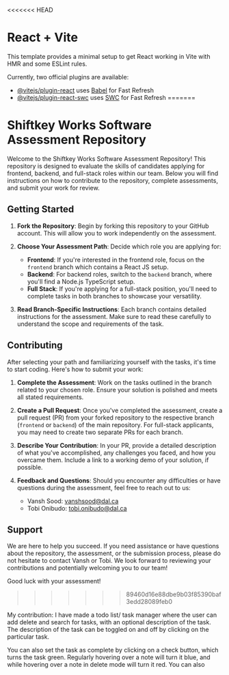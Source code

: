 <<<<<<< HEAD
# React + Vite

This template provides a minimal setup to get React working in Vite with HMR and some ESLint rules.

Currently, two official plugins are available:

- [@vitejs/plugin-react](https://github.com/vitejs/vite-plugin-react/blob/main/packages/plugin-react/README.md) uses [Babel](https://babeljs.io/) for Fast Refresh
- [@vitejs/plugin-react-swc](https://github.com/vitejs/vite-plugin-react-swc) uses [SWC](https://swc.rs/) for Fast Refresh
=======
# Shiftkey Works Software Assessment Repository

Welcome to the Shiftkey Works Software Assessment Repository! This repository is designed to evaluate the skills of candidates applying for frontend, backend, and full-stack roles within our team. Below you will find instructions on how to contribute to the repository, complete assessments, and submit your work for review.

## Getting Started

1. **Fork the Repository**: Begin by forking this repository to your GitHub account. This will allow you to work independently on the assessment.

2. **Choose Your Assessment Path**: Decide which role you are applying for:
   - **Frontend**: If you're interested in the frontend role, focus on the `frontend` branch which contains a React JS setup.
   - **Backend**: For backend roles, switch to the `backend` branch, where you'll find a Node.js TypeScript setup.
   - **Full Stack**: If you're applying for a full-stack position, you'll need to complete tasks in both branches to showcase your versatility.

3. **Read Branch-Specific Instructions**: Each branch contains detailed instructions for the assessment. Make sure to read these carefully to understand the scope and requirements of the task.

## Contributing

After selecting your path and familiarizing yourself with the tasks, it's time to start coding. Here's how to submit your work:

1. **Complete the Assessment**: Work on the tasks outlined in the branch related to your chosen role. Ensure your solution is polished and meets all stated requirements.

2. **Create a Pull Request**: Once you've completed the assessment, create a pull request (PR) from your forked repository to the respective branch (`frontend` or `backend`) of the main repository. For full-stack applicants, you may need to create two separate PRs for each branch.

3. **Describe Your Contribution**: In your PR, provide a detailed description of what you've accomplished, any challenges you faced, and how you overcame them. Include a link to a working demo of your solution, if possible.

4. **Feedback and Questions**: Should you encounter any difficulties or have questions during the assessment, feel free to reach out to us:
   - Vansh Sood: vanshsood@dal.ca
   - Tobi Onibudo: tobi.onibudo@dal.ca

## Support

We are here to help you succeed. If you need assistance or have questions about the repository, the assessment, or the submission process, please do not hesitate to contact Vansh or Tobi. We look forward to reviewing your contributions and potentially welcoming you to our team!

Good luck with your assessment!
>>>>>>> 89460d16e88dbe9b03f85390baf3edd28089feb0


My contribution: 
I have made a todo list/ task manager where the user can add delete and search for tasks, with an optional description of the task. The description of the task can be toggled on and off by clicking on the particular task.

You can also set the task as complete by clicking on a check button, which turns the task green. Regularly hovering over a note will turn it blue, and while hovering over a note in delete mode will turn it 
red. You can also 